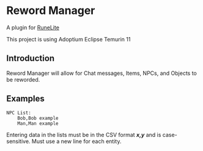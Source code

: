 # Reword Manager

A plugin for [RuneLite](https://runelite.net/)

This project is using Adoptium Eclipse Temurin 11

## Introduction

Reword Manager will allow for Chat messages, Items, NPCs, and Objects to be reworded.

## Examples

	NPC List:
    	Bob,Bob example
    	Man,Man example

Entering data in the lists must be in the CSV format ***x,y*** and is case-sensitive. Must use a new line for each entity.
